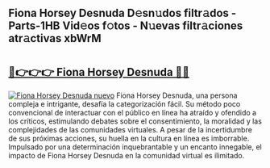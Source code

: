 ## Fiona Horsey Desnuda D𝚎sn𝚞dos filtr𝚊dos - Parts-1HB Vid𝚎os f𝚘tos - N𝚞evas filtr𝚊ciones atr𝚊ctivas xbWrM

# <h2><a href="http://mb0cq8.tromn.icu/?c=Fiona+Horsey+Desnuda">🔗👉👉👉 Fiona Horsey Desnuda 🔗🔗</a></h2>

[![Fiona Horsey Desnuda nuevo](https://i.imgur.com/pEAQMta.gif)](http://mb0cq8.tromn.icu/?c=Fiona+Horsey+Desnuda)
Fiona Horsey Desnuda, una persona compleja e intrigante, desafía la categorización fácil. Su método poco convencional de interactuar con el público en línea ha atraído y ofendido a los críticos, estimulando debates sobre el consentimiento, la moralidad y las complejidades de las comunidades virtuales. A pesar de la incertidumbre de sus próximas acciones, su huella en la cultura en línea es imborrable. Impulsado por una determinación inquebrantable y un encanto innegable, el impacto de Fiona Horsey Desnuda en la comunidad virtual es ilimitado.
